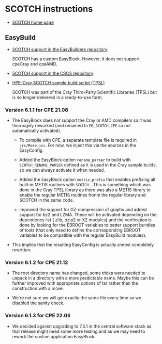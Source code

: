 # SCOTCH instructions

  * [SCOTCH home page](https://gforge.inria.fr/projects/scotch/)


## EasyBuild

  * [SCOTCH support in the EasyBuilders repository](https://github.com/easybuilders/easybuild-easyconfigs/tree/develop/easybuild/easyconfigs/s/SCOTCH)

    SCOTCH has a custom EasyBlock. However, it does not support cpeCray and cpeAMD.

  * [SCOTCH support in the CSCS repository](https://github.com/eth-cscs/production/tree/master/easybuild/easyconfigs/s/SCOTCH)

  * [HPE-Cray SCOTCH sample build script (TPSL)](https://github.com/Cray/pe-scripts/blob/master/sh/tpsl/scotch.sh)

    SCOTCH was part of the Cray Third-Party Scientific Libraries (TPSL) but is no longer
    delivered in a ready-to-use form,

### Version 6.1.1 for CPE 21.08

  * The EasyBlock does not support the Cray or AMD compilers so it was
    thorougnly reworked (and renamed to ``EB_SCOTCH_CPE`` so not automatically
    activated).

      * To compile with CPE, a separate template file is required in ``src/Make.inc``.
        For now, we inject this via the sources in the EasyConfig.

      * Added the EasyBlock option ``rename_parser`` to build with ``SCOTCH_RENAME_PARSER``
        defined as it is used in the Cray sample builds, so we can always activate it
        when needed.

      * Added the EasyBlock option ``metrix_prefix`` that enables prefixing all built-in
        METIS routines with ``SCOTCH_``. This is something which was done in the
        Cray TPSL library as there was also a METIS library to enable the regular
        METIS routines fronm the regular library and SCOTCH in the same code.

      * Improved the support for GZ-compression of graphs and added support for bz2
        and LZMA. These will be activated depending on the dependency list ( zlib,
        bzip2 or XZ modules) and the verification is done by looking for the EBROOT
        variables to better support bundles of tools (that only need to define the
        corresponding EBROOT variables to be compatible with the regular EasyBuild
        modules).

  * This implies that the resulting EasyConfig is actually almost completely rewritten.


### Version 6.1.2 for CPE 21.12

  * The root directory name has changed, some tricks were needed to unpack in a directory
    with a more predictable name. Maybe this can be further improved with appropriate options
    of tar rather than the construction with a move.

  * We're not sure we will get exactly the same file every time so we disabled the sanity
    check.


### Version 6.1.3 for CPE 22.06

  * We decided against upgrading to 7.0.1 in the central software stack as that release
    might need some more testing and as we may need to rework the custom application
    EasyBlock.

